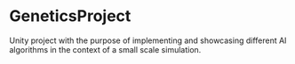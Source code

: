 # GeneticsProject

Unity project with the purpose of implementing and showcasing different AI algorithms in the context of a small scale simulation.
